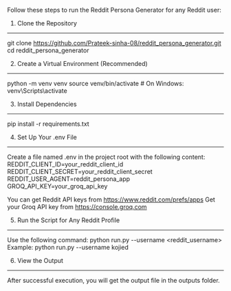 Follow these steps to run the Reddit Persona Generator for any Reddit user:


1. Clone the Repository
----------------------------------------------
git clone https://github.com/Prateek-sinha-08/reddit_persona_generator.git
cd reddit_persona_generator


2. Create a Virtual Environment (Recommended)
----------------------------------------------
python -m venv venv
source venv/bin/activate  # On Windows: venv\Scripts\activate


3. Install Dependencies
----------------------------------------------
pip install -r requirements.txt


4. Set Up Your .env File
----------------------------------------------
Create a file named .env in the project root with the following content:
REDDIT_CLIENT_ID=your_reddit_client_id
REDDIT_CLIENT_SECRET=your_reddit_client_secret
REDDIT_USER_AGENT=reddit_persona_app
GROQ_API_KEY=your_groq_api_key

You can get Reddit API keys from https://www.reddit.com/prefs/apps
Get your Groq API key from https://console.groq.com

5. Run the Script for Any Reddit Profile
----------------------------------------------
Use the following command:
python run.py --username <reddit_username>
Example:
python run.py --username kojied


6. View the Output
----------------------------------------------
After successful execution, you will get the output file in the outputs folder.
